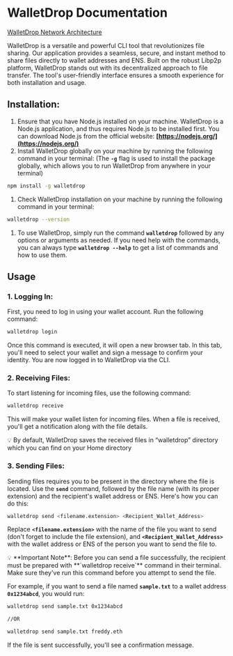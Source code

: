 # WalletDrop Documentation

[WalletDrop Network Architecture](https://walletdrop.notion.site/WalletDrop-Network-Architecture-227c854718bf43da8a26c37adfc15c62?pvs=4)

WalletDrop is a versatile and powerful CLI tool that revolutionizes file sharing. Our application provides a seamless, secure, and instant method to share files directly to wallet addresses and ENS. Built on the robust Libp2p platform, WalletDrop stands out with its decentralized approach to file transfer. The tool's user-friendly interface ensures a smooth experience for both installation and usage.

## Installation:

1. Ensure that you have Node.js installed on your machine. WalletDrop is a Node.js application, and thus requires Node.js to be installed first. You can download Node.js from the official website: **[https://nodejs.org/](https://nodejs.org/)**
2. Install WalletDrop globally on your machine by running the following command in your terminal: (The **`-g`** flag is used to install the package globally, which allows you to run WalletDrop from anywhere in your terminal)

```bash
npm install -g walletdrop
```

1. Check WalletDrop installation on your machine by running the following command in your terminal: 

```bash
walletdrop --version
```

1. To use WalletDrop, simply run the command **`walletdrop`** followed by any options or arguments as needed. If you need help with the commands, you can always type **`walletdrop --help`** to get a list of commands and how to use them.

## Usage

### 1. Logging In:

First, you need to log in using your wallet account. Run the following command:

```bash
walletdrop login
```

Once this command is executed, it will open a new browser tab. In this tab, you'll need to select your wallet and sign a message to confirm your identity. You are now logged in to WalletDrop via the CLI.

### 2. Receiving Files:

To start listening for incoming files, use the following command:

```bash
walletdrop receive
```

This will make your wallet listen for incoming files. When a file is received, you'll get a notification along with the file details. 

<aside>
💡 By default, WalletDrop saves the received files in “walletdrop” directory which you can find on your Home directory

</aside>

### 3. Sending Files:

Sending files requires you to be present in the directory where the file is located. Use the **`send`** command, followed by the file name (with its proper extension) and the recipient's wallet address or ENS. Here's how you can do this:

```bash
walletdrop send <filename.extension> <Recipient_Wallet_Address>
```

Replace **`<filename.extension>`** with the name of the file you want to send (don't forget to include the file extension), and **`<Recipient_Wallet_Address>`** with the wallet address or ENS of the person you want to send the file to.

<aside>
💡 **Important Note**: Before you can send a file successfully, the recipient must be prepared with **`walletdrop receive`** command in their terminal. Make sure they've run this command before you attempt to send the file.

</aside>

For example, if you want to send a file named **`sample.txt`** to a wallet address **`0x1234abcd`**, you would run:

```bash
walletdrop send sample.txt 0x1234abcd

//OR

walletdrop send sample.txt freddy.eth
```

If the file is sent successfully, you'll see a confirmation message.